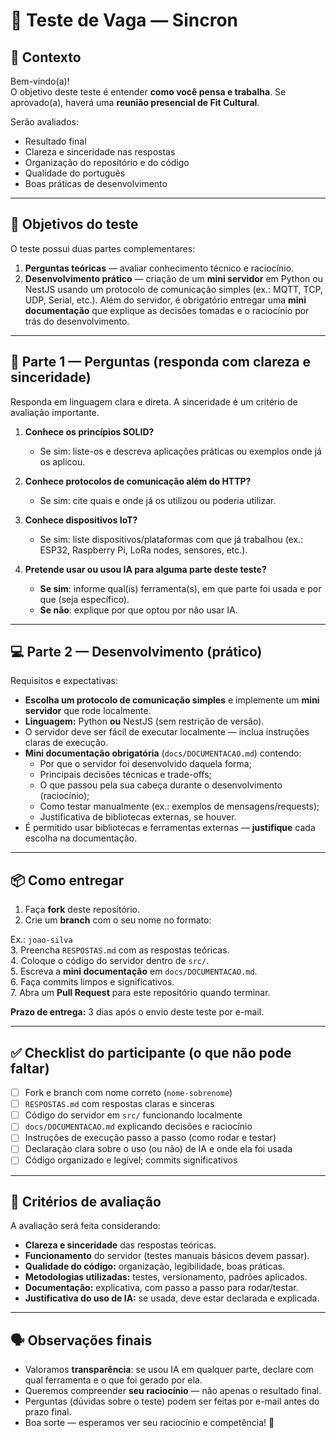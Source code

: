 # 📝 Teste de Vaga — Sincron

## 📌 Contexto
Bem-vindo(a)!  
O objetivo deste teste é entender **como você pensa e trabalha**. Se aprovado(a), haverá uma **reunião presencial de Fit Cultural**.

Serão avaliados:  
- Resultado final  
- Clareza e sinceridade nas respostas  
- Organização do repositório e do código  
- Qualidade do português  
- Boas práticas de desenvolvimento

---

## 🎯 Objetivos do teste
O teste possui duas partes complementares:

1. **Perguntas teóricas** — avaliar conhecimento técnico e raciocínio.  
2. **Desenvolvimento prático** — criação de um **mini servidor** em Python ou NestJS usando um protocolo de comunicação simples (ex.: MQTT, TCP, UDP, Serial, etc.). Além do servidor, é obrigatório entregar uma **mini documentação** que explique as decisões tomadas e o raciocínio por trás do desenvolvimento.

---

## 📝 Parte 1 — Perguntas (responda com clareza e sinceridade)
Responda em linguagem clara e direta. A sinceridade é um critério de avaliação importante.

1. **Conhece os princípios SOLID?**  
   - Se sim: liste-os e descreva aplicações práticas ou exemplos onde já os aplicou.

2. **Conhece protocolos de comunicação além do HTTP?**  
   - Se sim: cite quais e onde já os utilizou ou poderia utilizar.

3. **Conhece dispositivos IoT?**  
   - Se sim: liste dispositivos/plataformas com que já trabalhou (ex.: ESP32, Raspberry Pi, LoRa nodes, sensores, etc.).

4. **Pretende usar ou usou IA para alguma parte deste teste?**  
   - **Se sim**: informe qual(is) ferramenta(s), em que parte foi usada e por que (seja específico).  
   - **Se não**: explique por que optou por não usar IA.

---

## 💻 Parte 2 — Desenvolvimento (prático)
Requisitos e expectativas:

- **Escolha um protocolo de comunicação simples** e implemente um **mini servidor** que rode localmente.  
- **Linguagem:** Python **ou** NestJS (sem restrição de versão).  
- O servidor deve ser fácil de executar localmente — inclua instruções claras de execução.  
- **Mini documentação obrigatória** (`docs/DOCUMENTACAO.md`) contendo:
  - Por que o servidor foi desenvolvido daquela forma;
  - Principais decisões técnicas e trade-offs;
  - O que passou pela sua cabeça durante o desenvolvimento (raciocínio);
  - Como testar manualmente (ex.: exemplos de mensagens/requests);
  - Justificativa de bibliotecas externas, se houver.  
- É permitido usar bibliotecas e ferramentas externas — **justifique** cada escolha na documentação.

---

## 📦 Como entregar
1. Faça **fork** deste repositório.  
2. Crie um **branch** com o seu nome no formato:

Ex.: `joao-silva`  
3. Preencha `RESPOSTAS.md` com as respostas teóricas.  
4. Coloque o código do servidor dentro de `src/`.  
5. Escreva a **mini documentação** em `docs/DOCUMENTACAO.md`.  
6. Faça commits limpos e significativos.  
7. Abra um **Pull Request** para este repositório quando terminar.

**Prazo de entrega:** 3 dias após o envio deste teste por e-mail.

---

## ✅ Checklist do participante (o que não pode faltar)
- [ ] Fork e branch com nome correto (`nome-sobrenome`)  
- [ ] `RESPOSTAS.md` com respostas claras e sinceras  
- [ ] Código do servidor em `src/` funcionando localmente  
- [ ] `docs/DOCUMENTACAO.md` explicando decisões e raciocínio  
- [ ] Instruções de execução passo a passo (como rodar e testar)  
- [ ] Declaração clara sobre o uso (ou não) de IA e onde ela foi usada  
- [ ] Código organizado e legível; commits significativos

---

## 🧾 Critérios de avaliação
A avaliação será feita considerando:

- **Clareza e sinceridade** das respostas teóricas.  
- **Funcionamento** do servidor (testes manuais básicos devem passar).  
- **Qualidade do código:** organização, legibilidade, boas práticas.  
- **Metodologias utilizadas:** testes, versionamento, padrões aplicados.  
- **Documentação:** explicativa, com passo a passo para rodar/testar.  
- **Justificativa do uso de IA:** se usada, deve estar declarada e explicada.

---

## 🗣 Observações finais
- Valoramos **transparência**: se usou IA em qualquer parte, declare com qual ferramenta e o que foi gerado por ela.  
- Queremos compreender **seu raciocínio** — não apenas o resultado final.  
- Perguntas (dúvidas sobre o teste) podem ser feitas por e-mail antes do prazo final.  
- Boa sorte — esperamos ver seu raciocínio e competência! 🚀
